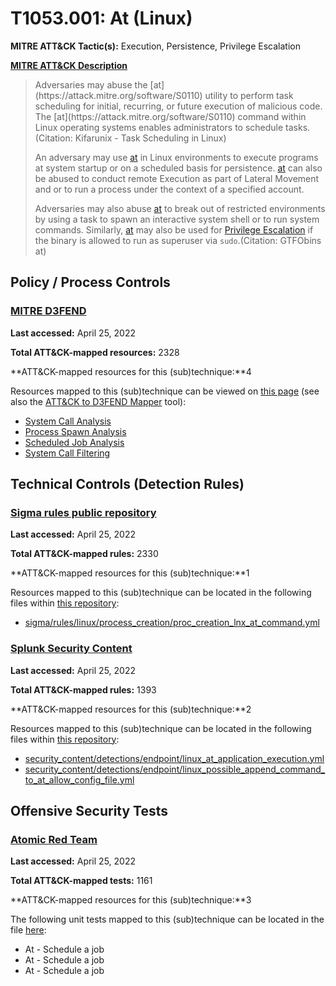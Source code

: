 # T1053.001: At (Linux)
**MITRE ATT&CK Tactic(s):** Execution, Persistence, Privilege Escalation

**[MITRE ATT&CK Description](https://attack.mitre.org/techniques/T1053/001)**
<blockquote>Adversaries may abuse the [at](https://attack.mitre.org/software/S0110) utility to perform task scheduling for initial, recurring, or future execution of malicious code. The [at](https://attack.mitre.org/software/S0110) command within Linux operating systems enables administrators to schedule tasks.(Citation: Kifarunix - Task Scheduling in Linux)

An adversary may use [at](https://attack.mitre.org/software/S0110) in Linux environments to execute programs at system startup or on a scheduled basis for persistence. [at](https://attack.mitre.org/software/S0110) can also be abused to conduct remote Execution as part of Lateral Movement and or to run a process under the context of a specified account.

Adversaries may also abuse [at](https://attack.mitre.org/software/S0110) to break out of restricted environments by using a task to spawn an interactive system shell or to run system commands. Similarly, [at](https://attack.mitre.org/software/S0110) may also be used for [Privilege Escalation](https://attack.mitre.org/tactics/TA0004) if the binary is allowed to run as superuser via <code>sudo</code>.(Citation: GTFObins at)</blockquote>
## Policy / Process Controls
### [MITRE D3FEND](https://d3fend.mitre.org/)
**Last accessed:** April 25, 2022

**Total ATT&CK-mapped resources:** 2328

**ATT&CK-mapped resources for this (sub)technique:**4

Resources mapped to this (sub)technique can be viewed on [this page](https://d3fend.mitre.org/) (see also the [ATT&CK to D3FEND Mapper](https://d3fend.mitre.org/tools/attack-mapper) tool):

* [System Call Analysis](https://d3fend.mitre.org/techniques/d3f:SystemCallAnalysis)
* [Process Spawn Analysis](https://d3fend.mitre.org/techniques/d3f:ProcessSpawnAnalysis)
* [Scheduled Job Analysis](https://d3fend.mitre.org/techniques/d3f:ScheduledJobAnalysis)
* [System Call Filtering](https://d3fend.mitre.org/techniques/d3f:SystemCallFiltering)

## Technical Controls (Detection Rules)
### [Sigma rules public repository](https://github.com/SigmaHQ/sigma)
**Last accessed:** April 25, 2022

**Total ATT&CK-mapped rules:** 2330

**ATT&CK-mapped resources for this (sub)technique:**1

Resources mapped to this (sub)technique can be located in the following files within [this repository](https://github.com/SigmaHQ/sigma/tree/master/rules):

* [sigma/rules/linux/process_creation/proc_creation_lnx_at_command.yml](https://github.com/SigmaHQ/sigma/blob/master/rules/linux/process_creation/proc_creation_lnx_at_command.yml)

### [Splunk Security Content](https://github.com/splunk/security_content)
**Last accessed:** April 25, 2022

**Total ATT&CK-mapped rules:** 1393

**ATT&CK-mapped resources for this (sub)technique:**2

Resources mapped to this (sub)technique can be located in the following files within [this repository](https://github.com/splunk/security_content/tree/develop/detections):

* [security_content/detections/endpoint/linux_at_application_execution.yml](https://github.com/splunk/security_content/blob/develop/detections/endpoint/linux_at_application_execution.yml)
* [security_content/detections/endpoint/linux_possible_append_command_to_at_allow_config_file.yml](https://github.com/splunk/security_content/blob/develop/detections/endpoint/linux_possible_append_command_to_at_allow_config_file.yml)


## Offensive Security Tests
### [Atomic Red Team](https://github.com/redcanaryco/atomic-red-team)
**Last accessed:** April 25, 2022

**Total ATT&CK-mapped tests:** 1161

**ATT&CK-mapped resources for this (sub)technique:**3

The following unit tests mapped to this (sub)technique can be located in the file [here](https://github.com/redcanaryco/atomic-red-team/tree/master/atomics/T1053.001/T1053.001.yaml):

* At - Schedule a job
* At - Schedule a job
* At - Schedule a job

